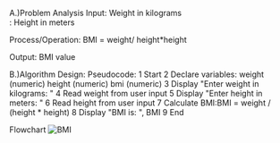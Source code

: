 A.)Problem Analysis
Input: Weight in kilograms             
 : Height in meters 

Process/Operation: BMI = weight/ height*height

Output: BMI value

B.)Algorithm Design:
Pseudocode:
1 Start
2 Declare variables: weight (numeric) height (numeric) bmi (numeric)
3 Display "Enter weight in kilograms: "
4 Read weight from user input
5 Display "Enter height in meters: "
6 Read height from user input
7 Calculate BMI:BMI = weight / (height * height)
8 Display "BMI is: ", BMI
9 End

Flowchart
![BMI](https://github.com/SWEG-2015EC-Batch/Mr-Robot/assets/149063873/08296fa4-1d94-491c-8038-87431e3ebef1)


